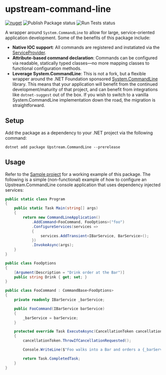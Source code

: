# upstream-command-line

[![nuget](https://img.shields.io/nuget/v/Upstream.CommandLine)](https://www.nuget.org/packages/Upstream.CommandLine/) ![Publish Package status](https://github.com/tom-mckinney/upstream-command-line/workflows/Publish%20Package/badge.svg?branch=master) ![Run Tests status](https://github.com/tom-mckinney/upstream-command-line/workflows/Run%20Tests/badge.svg?branch=master)

A wrapper around `System.CommandLine` to allow for large, service-oriented application development. Some of the benefits of this package include:

- **Native IOC support**: All commands are registered and instatiated via the [ServiceProvider](https://docs.microsoft.com/en-us/dotnet/api/microsoft.extensions.dependencyinjection.serviceprovider).
- **Attribute-based command declaration**: Commands can be configured via readable, statically typed classes&mdash;no more mapping classes to functional configuration methods.
- **Leverage System.CommandLine**: This is not a fork, but a flexible wrapper around the .NET Foundation sponsored [System.CommandLine](https://github.com/dotnet/command-line-api) library. This means that your application will benefit from the continued development/maturity of that project, and can benefit from integrations like `dotnet-suggest` out of the box. If you wish to switch to a vanilla System.CommandLine implementation down the road, the migration is straightforward.

## Setup

Add the package as a dependency to your .NET project via the following command:
```
dotnet add package Upstream.CommandLine --prerelease
```

## Usage

Refer to the [Sample project](https://github.com/tom-mckinney/upstream-command-line/tree/main/src/Samples/SampleConsoleApp) for a working example of this package. The following is a simple (non-functional) example of how to configure an Upstream.CommandLine console application that uses dependency injected services:

```csharp
public static class Program
{
    public static Task Main(string[] args)
    {
        return new CommandLineApplication()
            .AddCommand<FooCommand, FooOptions>("foo")
            .ConfigureServices(services =>
            {
                services.AddTransient<IBarService, BarService>();
            })
            .InvokeAsync(args);
    }
}

public class FooOptions
{
    [Argument(Description = "Drink order at the Bar")]
    public string Drink { get; set; }
}

public class FooCommand : CommandBase<FooOptions>
{
    private readonly IBarService _barService;

    public FooCommand(IBarService barService)
    {
        _barService = barService;
    }

    protected override Task ExecuteAsync(CancellationToken cancellationToken)
    {
        cancellationToken.ThrowIfCancellationRequested();

        Console.WriteLine($"Foo walks into a Bar and orders a {_barService.Order(Options.Drink)}");

        return Task.CompletedTask;
    }
}
```
